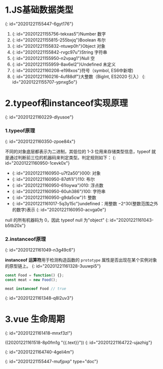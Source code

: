 # 1.JS基础数据类型
{: id="20201221155447-6gyt176"}

1. {: id="20201221155756-tekxas5"}Number 数字
2. {: id="20201221155815-255bxjq"}Boolean 布尔
3. {: id="20201221155832-ntuwp0h"}Object 对象
4. {: id="20201221155842-rvgc97u"}String 字符串
5. {: id="20201221155950-n2vpag1"}Null	空
6. {: id="20201221155959-8av6el2"}Undefined 未定义
7. {: id="20201221160208-e198xos"}符号（symbol, ES6中新增)
8. {: id="20201221160216-4uf88df"}大整数（BigInt, ES2020 引入）
{: id="20201221155707-ypnxg5o"}

# 2.typeof和instanceof实现原理
{: id="20201221160229-dlyusoe"}

### 1.typeof原理
{: id="20201221160350-zpoe84x"}

不同的对象底层都表示为二进制，其低位的 1-3 位用来存储类型信息，typeof 就是通过判断前三位的机器码来判定类型。判定规则如下：
{: id="20201221160950-1cevk0x"}

* {: id="20201221160950-u7f2a50"}000: 对象
* {: id="20201221160950-87dfi1i"}110: 布尔
* {: id="20201221160950-61loywa"}010: 浮点数
* {: id="20201221160950-60uh386"}100: 字符串
* {: id="20201221160950-g9da5cw"}1: 整数
* {: id="20201221161017-5q3y15c"}undefined：用整数 −2^30(整数范围之外的数字)表示
{: id="20201221160950-acvga0e"}

null 的所有机器码为 0，因此 typeof null 为"object"
{: id="20201221161043-b5tb20x"}

### 2.instanceof原理
{: id="20201221161049-n3g49c6"}

**instanceof** **运算符**用于检测构造函数的 `prototype` 属性是否出现在某个实例对象的原型链上。
{: id="20201221161328-3uuwpi5"}

```javascript
const Food = function() {};
const meat = new Food();

meat instanceof Food // true
```
{: id="20201221161348-q8l2uv3"}

# 3.vue 生命周期
{: id="20201221161418-mnxf3zl"}

((20201221161518-8p0fm1g "{{.text}}"))
{: id="20201221164722-ujazhig"}

{: id="20201221164740-4geli4m"}


{: id="20201221155447-mufjpxp" type="doc"}
